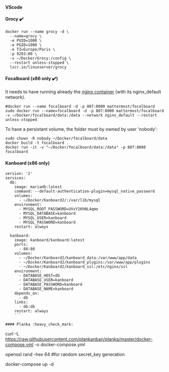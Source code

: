 #### VScode

#### Grocy :heavy_check_mark:

```
docker run --name grocy -d \
  --name=grocy \
  -e PUID=1000 \
  -e PGID=1000 \
  -e TZ=Europe/Paris \
  -p 9283:80 \
  -v ~/Docker/Grocy:/config \
  --restart unless-stopped \
  lscr.io/linuxserver/grocy
```

#### Focalboard (x86 only :heavy_check_mark:)

It needs to have running already the [nginx container](https://github.com/JAlcocerT/Docker/blob/main/Security/nginx_docker_compose.yaml) (with its nginx_default network).
```
#docker run --name focalboard -d -p 807:8000 mattermost/focalboard
sudo docker run --name=focalboard -d -p 807:8000 mattermost/focalboard  -v ~/Docker/focalboard/data:/data --network nginx_default --restart unless-stopped
```

To have a persistant volume, the folder must by owned by user 'nobody':

```
sudo chown -R nobody ~/Docker/focalboard/data
docker build -t focalboard .
docker run -it -v "~/Docker/focalboard/data:/data" -p 807:8000 focalboard
```

#### Kanboard (x86 only)

```
version: '2'
services:
  db:
    image: mariadb:latest
    command: --default-authentication-plugin=mysql_native_password
    volumes:
      - ~/Docker/Kanboard2/:/var/lib/mysql
    environment:
      - MYSQL_ROOT_PASSWORD=UVxY26hNL4qmo
      - MYSQL_DATABASE=kanboard
      - MYSQL_USER=kanboard
      - MYSQL_PASSWORD=kanboard
    restart: always
      
  kanboard:
    image: kanboard/kanboard:latest
    ports:
      - 88:80
    volumes:
      - ~/Docker/Kanboard2/kanboard_data:/var/www/app/data
      - ~/Docker/Kanboard2/kanboard_plugins:/var/www/app/plugins
      - ~/Docker/Kanboard2/kanboard_ssl:/etc/nginx/ssl
    environment:
      - DATABASE_HOST=db
      - DATABASE_USER=kanboard
      - DATABASE_PASSWORD=kanboard
      - DATABASE_NAME=kanboard
    depends_on:
      - db
    links:
      - db:db
    restart: always
    ```

#### Planka :heavy_check_mark:

```
curl -L https://raw.githubusercontent.com/plankanban/planka/master/docker-compose.yml -o docker-compose.yml

openssl rand -hex 64 #for random secret_key generation

docker-compose up -d

```

